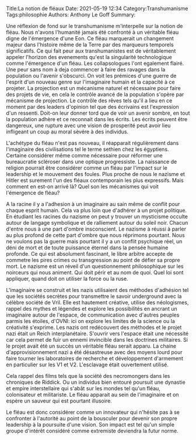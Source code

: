 Title:La notion de fléaux
Date: 2021-05-19 12:34
Category:Transhumanisme
Tags:philosophie
Authors: Anthony Le Goff
Summary:

Une réflexion de fond sur le transhumanisme m'interpelle sur la notion de fléau. Nous n'avons l'humanité jamais été confronté à un véritable fléau digne de l'émergence d'une Eon. Ce fléau marquerait un changement majeur dans l'histoire même de la Terre par des marqueurs temporels significatifs. Ce qui fait peur aux transhumanistes est de véritablement appeler l'horizon des evenements qu'est la singularité technologique comme l'émergence d'un fléau. Les collapsologues l'ont egalement flairé. Une peur sans nom à deja commencer à faire des ravages dans la population ou l'avenir s'obscurci. On voit les prémices d'une guerre de l'esprit d'un nouveau genre sur l'imaginaire humain et la capacité à ce projeter. La projection est un mécanisme naturel et nécessaire pour faire des projets de vie, en cela le contrôle avancé de la population s'opère par mécanisme de projection. Le contrôle des rêves tels qu'il a lieu en ce moment par des leaders d'opinion tel que des écrivains est l'expression d'un ressenti. Doit-on leur donner tord que de voir un avenir sombre, en tout la population adhère et ce reconnait dans les écrits. Les écrits peuvent être dangereux, une rupture avec une vision de prosperité peut avoir lieu infligeant un coup au moral sèvére à des individus. 

L'achétype du fléau n'est pas nouveau, il réapparait régulièrement dans l'imaginaire des civilisations tel le terme sethien chez les égyptiens. Certaine considérer même comme nécessaire pour réformer une bureaucratie scléroser dans une optique progressiste. La naissance de religion pourrait être considérer comme un fléau par l'impact sur le leadership et le mouvement des foules. Plus proche de nous le nazisme et Hitler est surement l'un des fléaux contemporain les plus expressifs. Mais comment en est-on arrivé là? Quel son les mécanismes qui voit l'émergence de fléau?

A la racine il y a l'adhesion à un imaginaire au sain même de conflit pour chaque esprit humain. Cela va plus loin que d'adhérer à un projet politique. En étudiant les racines du nazisme on peut y trouver un mysticisme occulte autour de langage symbolique et de ralliement autour du soleil noir. Chacun d'entre nous à une part d'ombre insconscient. Le nazisme à réussi à parler au plus profond de cette part d'ombre que nous réprimons pourtant. Nous ne voulons pas la guerre mais pourtant il y a un conflit psychique réel, un déni de mort et de toute puissance éternel dans la pensée humaine profonde. Ce qui est absolument fascinant, le libre arbitre accepte de commetre les pires crimes ou transgression au point de défier sa propre mort. Le nazisme est un réveil d'un questionnement philosophique sur les noirceurs qui nous animent. Qui doit périr et au nom de quoi. Quel loi sont appliquer, quand doit on utiliser la force ou la ruse.

L'imaginaire se construit et les nazis utilisaient des méthodes d'adhésion tel que les sociétés secrètes pour transmettre le savoir underground avec la célèbre société de Vril. Elle est hautement créative, utilise des néologismes, rappel des mythes et légendes et explore les possibilités en ancrant un imaginaire autour de l'espace, de communication avec d'autres peuples parmis les étoiles, d'OVNI: ici on explore les limites de la science ou la créativité s'exprime. Les nazis ont redécouvert des méthodes et le projet nazi était un Reich interplanétaire. S'ouvrir vers l'espace était une nécessité car cela permet de fuir un ennemi invincible dans les doctrines militaires. Si le projet avait été un succès un véritable fléau serait apparu. La chaine d'approvisionnement nazi a été désastreuse avec des moyens lourd pour faire tourner les laboratoires de recherche et développement d'armement en particulier sur les V1 et V2. L'esclavage était ouvertement utilisé.

Cela rappel des films tels que la société des necromongers dans les chroniques de Riddick. Ou un individus bien entouré poursuit une dynastie et empire interstellaire qui s'abât sur les mondes tel qu'un fléau, colonisateur et militariste. Le fléau apparait au sein de l'imaginaire et on espère un sauveur qui est pourtant illusoire.

Le fléau est donc considérer comme un innovateur qui n'hésite pas à se confronter à l'autorité au point de la bousculer pour devenir son propre leadership à la poursuite d'une vision. Son impact est tel qu'un simple groupe d'intérêt considéré comme extremiste deviendra la futur norme. 
